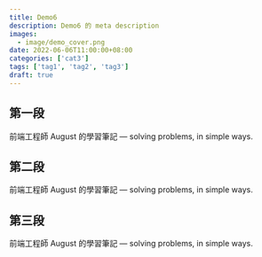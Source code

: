 ```yaml
---
title: Demo6
description: Demo6 的 meta description
images:
  - image/demo_cover.png
date: 2022-06-06T11:00:00+08:00
categories: ['cat3']
tags: ['tag1', 'tag2', 'tag3']
draft: true
---
```


## 第一段
前端工程師 August 的學習筆記 — solving problems, in simple ways.

## 第二段
前端工程師 August 的學習筆記 — solving problems, in simple ways.

## 第三段
前端工程師 August 的學習筆記 — solving problems, in simple ways.